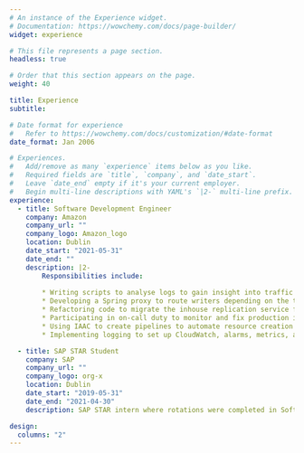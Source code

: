 ```yaml
---
# An instance of the Experience widget.
# Documentation: https://wowchemy.com/docs/page-builder/
widget: experience

# This file represents a page section.
headless: true

# Order that this section appears on the page.
weight: 40

title: Experience
subtitle:

# Date format for experience
#   Refer to https://wowchemy.com/docs/customization/#date-format
date_format: Jan 2006

# Experiences.
#   Add/remove as many `experience` items below as you like.
#   Required fields are `title`, `company`, and `date_start`.
#   Leave `date_end` empty if it's your current employer.
#   Begin multi-line descriptions with YAML's `|2-` multi-line prefix.
experience:
  - title: Software Development Engineer
    company: Amazon
    company_url: ""
    company_logo: Amazon_logo
    location: Dublin
    date_start: "2021-05-31"
    date_end: ""
    description: |2-
        Responsibilities include:
        
        * Writing scripts to analyse logs to gain insight into traffic patterns to improve tools
        * Developing a Spring proxy to route writers depending on the traffic and the resources available
        * Refactoring code to migrate the inhouse replication service from 1.0 to 2.0 in China region
        * Participating in on-call duty to monitor and fix production issues
        * Using IAAC to create pipelines to automate resource creation and deploy 
        * Implementing logging to set up CloudWatch, alarms, metrics, and dashboards

  - title: SAP STAR Student
    company: SAP
    company_url: ""
    company_logo: org-x
    location: Dublin
    date_start: "2019-05-31"
    date_end: "2021-04-30"
    description: SAP STAR intern where rotations were completed in Software Engineering for the SAP Analytics Cloud and Product Support for HANA and Fiori

design:
  columns: "2"
---
```

